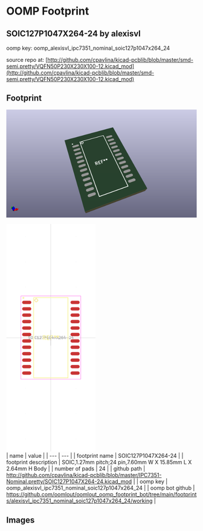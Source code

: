 # OOMP Footprint  
## SOIC127P1047X264-24  by alexisvl  
  
oomp key: oomp_alexisvl_ipc7351_nominal_soic127p1047x264_24  
  
source repo at: [http://github.com/cpavlina/kicad-pcblib/blob/master/smd-semi.pretty/VQFN50P230X230X100-12.kicad_mod](http://github.com/cpavlina/kicad-pcblib/blob/master/smd-semi.pretty/VQFN50P230X230X100-12.kicad_mod)  
## Footprint  
  
[![working_kicad_pcb_3d.png](working_kicad_pcb_3d_600.png)](working_kicad_pcb_3d.png)  
  
[![working.png](working_600.png)](working.png)  
| name | value | 
| --- | --- | 
| footprint name | SOIC127P1047X264-24 | 
| footprint description | SOIC,1.27mm pitch;24 pin,7.60mm W X 15.85mm L X 2.64mm H Body | 
| number of pads | 24 | 
| github path | http://github.com/cpavlina/kicad-pcblib/blob/master/IPC7351-Nominal.pretty/SOIC127P1047X264-24.kicad_mod | 
| oomp key | oomp_alexisvl_ipc7351_nominal_soic127p1047x264_24 | 
| oomp bot github | https://github.com/oomlout/oomlout_oomp_footprint_bot/tree/main/footprints/alexisvl_ipc7351_nominal_soic127p1047x264_24/working | 
## Images  
